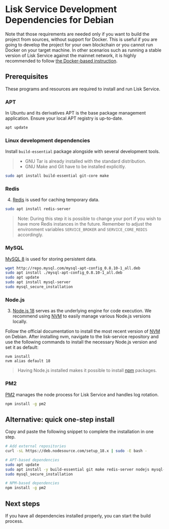 # Lisk Service Development Dependencies for Debian

Note that those requirements are needed only if you want to build the project from sources, without support for Docker. This is useful if you are going to develop the project for your own blockchain or you cannot run Docker on your target machine. In other scenarios such as running a stable version of Lisk Service against the mainnet network, it is highly recommended to follow [the Docker-based instruction](./prerequisites_docker_macos.md).

## Prerequisites

These programs and resources are required to install and run Lisk Service.

### APT

In Ubuntu and its derivatives APT is the base package management application. Ensure your local APT registry is up-to-date.

```bash
apt update
```

### Linux development dependencies

Install `build-essential` package alongside with several development tools.

> - GNU Tar is already installed with the standard distribution.
> - GNU Make and Git have to be installed explicitly.

```bash
sudo apt install build-essential git-core make
```

### Redis

4. [Redis](http://redis.io) is used for caching temporary data.

```bash
sudo apt install redis-server
```

> Note: During this step it is possible to change your port if you wish to have more Redis instances in the future. Remember to adjust the environment variables `SERVICE_BROKER` and `SERVICE_CORE_REDIS` accordingly.

### MySQL

[MySQL 8](https://dev.mysql.com/downloads/mysql/) is used for storing persistent data.

```bash
wget http://repo.mysql.com/mysql-apt-config_0.8.10-1_all.deb
sudo apt install ./mysql-apt-config_0.8.10-1_all.deb
sudo apt update
sudo apt install mysql-server
sudo mysql_secure_installation
```

### Node.js

3. [Node.js 18](https://nodejs.org/) serves as the underlying engine for code execution. We recommend using [NVM](https://github.com/nvm-sh/nvm) to easily manage various Node.js versions locally.

Follow the official documentation to install the most recent version of [NVM](https://github.com/nvm-sh/nvm) on Debian.
After installing nvm, navigate to the lisk-service repository and use the following commands to install the necessary Node.js version and set it as default:

```
nvm install
nvm alias default 18
```

> Having Node.js installed makes it possible to install [npm](https://www.npmjs.com/) packages.

### PM2

[PM2](https://github.com/Unitech/pm2) manages the node process for Lisk Service and handles log rotation.

```bash
npm install -g pm2
```

## Alternative: quick one-step install

Copy and paste the following snippet to complete the installation in one step.

```bash
# Add external repositories
curl -sL https://deb.nodesource.com/setup_18.x | sudo -E bash -

# APT-based dependencies
sudo apt update
sudo apt install -y build-essential git make redis-server nodejs mysql-server
sudo mysql_secure_installation

# NPM-based dependencies
npm install -g pm2
```

## Next steps

If you have all dependencies installed properly, you can start the build process.
